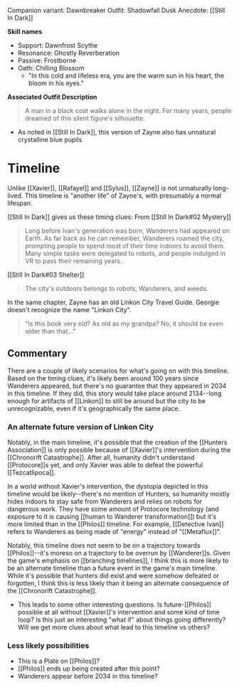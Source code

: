 Companion variant: Dawnbreaker
Outfit: Shadowfall Dusk
Anecdote: [[Still In Dark]]

**Skill names**
* Support: Dawnfrost Scythe
* Resonance: Ghostly Reverberation
* Passive: Frostborne
* Oath: Chilling Blossom
	* "In this cold and lifeless era, you are the warm sun in his heart, the bloom in his eyes."

**Associated Outfit Description**
> A man in a black coat walks alone in the night. For many years, people dreamed of this silent figure's silhouette.
* As noted in [[Still In Dark]], this version of Zayne also has unnatural crystalline blue pupils

# Timeline
Unlike [[Xavier]], [[Rafayel]] and [[Sylus]], [[Zayne]] is not unnaturally long-lived. This timeline is "another life" of Zayne's, with presumably a normal lifespan.

[[Still In Dark]] gives us these timing clues:
From [[Still In Dark#02 Mystery]]
> Long before Ivan's generation was born, Wanderers had appeared on Earth. As far back as he can remember, Wanderers roamed the city, prompting people to spend most of their time indoors to avoid them. Many simple tasks were delegated to robots, and people indulged in VR to pass their remaining years.

[[Still In Dark#03 Shelter]]
> The city's outdoors belongs to robots, Wanderers, and weeds.

In the same chapter, Zayne has an old Linkon City Travel Guide. Georgie doesn't recognize the name "Linkon City".
> "Is this book very old? As old as my grandpa? No, it should be even older than that..."

## Commentary
There are a couple of likely scenarios for what's going on with this timeline. Based on the timing clues, it's likely been around 100 years since Wanderers appeared, but there's no guarantee that they appeared in 2034 in this timeline. If they did, this story would take place around 2134--long enough for artifacts of [[Linkon]] to still be around but the city to be unrecognizable, even if it's geographically the same place.

### An alternate future version of Linkon City
Notably, in the main timeline, it's possible that the creation of the [[Hunters Association]] is only possible because of [[Xavier]]'s intervention during the [[Chronorift Catastrophe]]. After all, humanity didn't understand [[Protocore]]s yet, and only Xavier was able to defeat the powerful [[Tezcatlipoca]].

In a world without Xavier's intervention, the dystopia depicted in this timeline would be likely--there's no mention of Hunters, so humanity mostly hides indoors to stay safe from Wanderers and relies on robots for dangerous work. They have some amount of Protocore technology (and exposure to it is causing [[human to Wanderer transformation]]) but it's more limited than in the [[Philos]] timeline. For example, [[Detective Ivan]] refers to Wanderers as being made of "energy" instead of "[[Metaflux]]".

Notably, this timeline does not seem to be on a trajectory towards [[Philos]]--it's moreso on a trajectory to be overrun by [[Wanderer]]s. Given the game's emphasis on [[branching timelines]], I think this is more likely to be an alternate timeline than a future event in the game's main timeline. While it's possible that hunters did exist and were somehow defeated or forgotten, I think this is less likely than it being an alternate consequence of the [[Chronorift Catastrophe]].
* This leads to some other interesting questions. Is future-[[Philos]] possible at all without [[Xavier]]'s intervention and some kind of time loop? Is this just an interesting "what if" about things going differently? Will we get more clues about what lead to this timeline vs others?

### Less likely possibilities
* This is a Plate on [[Philos]]?
* [[Philos]] ends up being created after this point?
* Wanderers appear before 2034 in this timeline?